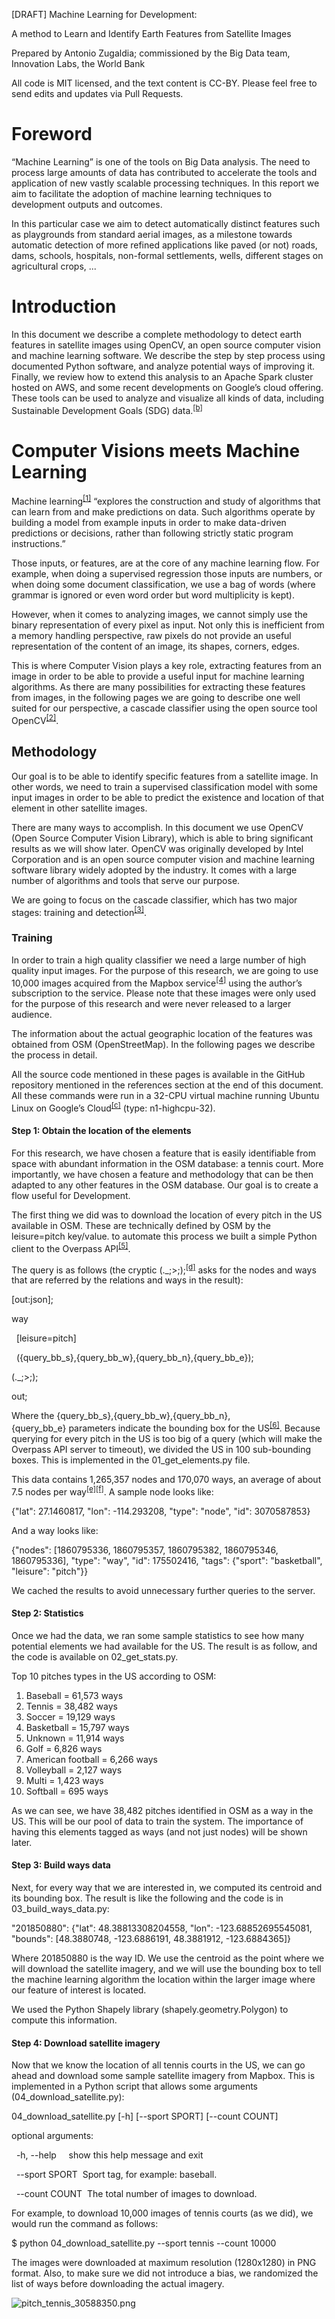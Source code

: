 <span>[DRAFT] Machine Learning for Development: </span>

<span>A method to Learn and Identify Earth Features from Satellite Images</span>

<span>Prepared by Antonio Zugaldia; commissioned by the Big Data team, Innovation Labs, the World Bank</span>

<span>All code is MIT licensed, and the text content is CC-BY. Please feel free to send edits and updates via Pull Requests.</span>

<span>Foreword</span>
=====================

“Machine Learning” is one of the tools on Big Data analysis. The need to process large amounts of data has contributed to accelerate the tools and application of new vastly scalable processing techniques. In this report we aim to facilitate the adoption of machine learning techniques to development outputs and outcomes. </span>

<span>In this particular case we aim to detect automatically distinct features such as playgrounds from standard aerial images, </span><span>as a milestone towards automatic detection of more refined applications like paved (or not) roads, dams, schools, hospitals, non-formal settlements, wells, different stages on agricultural crops, ...</span>

<span></span>

<span>Introduction</span>
=========================

<span>In this document we describe a complete methodology to detect earth features in satellite images using OpenCV, an open source computer vision and machine learning software. We describe the step by step process using documented Python software, and analyze potential ways of improving it. Finally, we review how to extend this analysis to an Apache Spark cluster hosted on AWS, and some recent developments on Google’s cloud offering. </span><span>These tools can be used to analyze and visualize all kinds of data, including Sustainable Development Goals (SDG) data.</span><sup>[\[b\]](#cmnt2)</sup>

<span></span>

<span>Computer Visions meets Machine Learning</span>
====================================================

<span></span>

<span>Machine learning</span><sup>[\[1\]](#ftnt1)</sup><span> “</span><span class="c25">explores the construction and study of algorithms that can learn from and make predictions on data. Such algorithms operate by building a model from example inputs in order to make data-driven predictions or decisions, rather than following strictly static program instructions.</span><span>”</span>

<span></span>

<span>Those inputs, or features, are at the core of any machine learning flow. For example, when doing a supervised regression those inputs are numbers, or when doing some document classification, we use a bag of words (</span><span class="c11">where grammar is ignored or even word order but word multiplicity is kept).</span>

<span class="c11"></span>

<span class="c11">However, when it comes to analyzing images, we cannot simply use the binary representation of every pixel as input. Not only this is inefficient from a memory handling perspective, raw pixels do not provide an useful representation of the content of an image, its shapes, corners, edges.</span>

<span class="c11"></span>

<span class="c11">This is where Computer Vision plays a key role, extracting features from an image in order to be able to provide a useful input for machine learning algorithms. As there are many possibilities for extracting these features from images, in the following pages we are going to describe one well suited for our perspective, a cascade classifier using the open source tool OpenCV</span><sup>[\[2\]](#ftnt2)</sup><span class="c11">.</span>

<span class="c11"></span>

<span>Methodology</span>
------------------------

<span class="c11"></span>

<span class="c11">Our goal is to be able to identify specific features from a satellite image. In other words, we need to train a supervised classification model with some input images in order to be able to predict the existence and location of that element in other satellite images.</span>

<span class="c11"></span>

<span class="c11">There are many ways to accomplish. In this document we use OpenCV (Open Source Computer Vision Library), which is able to bring significant results as we will show later. OpenCV was originally developed by Intel Corporation and is an open source computer vision and machine learning software library widely adopted by the industry. It comes with a large number of algorithms and tools that serve our purpose.</span>

<span class="c11"></span>

<span class="c11">We are going to focus on the cascade classifier, which has two major stages: training and detection</span><sup>[\[3\]](#ftnt3)</sup><span class="c11">.</span>

<span class="c11"></span>

### <span>Training</span>

<span class="c11"></span>

<span class="c11">In order to train a high quality classifier we need a large number of high quality input images. For the purpose of this research, we are going to use 10,000 images acquired from the Mapbox service</span><sup>[\[4\]](#ftnt4)</sup><span class="c11"> using the author’s subscription to the service. Please note that these images were only used for the purpose of this research and were never released to a larger audience.</span>

<span class="c11"></span>

<span class="c11">The information about the actual geographic location of the features was obtained from OSM (</span><span class="c11">OpenStreetMap</span><span class="c11">). In the following pages we describe the process in detail.</span>

<span class="c11"></span>

<span class="c11">All the source code mentioned in these pages is available in the GitHub repository mentioned in the references section at the end of this document. All these commands were run in a 32-CPU virtual machine running Ubuntu Linux </span><span class="c11">on Google’s Cloud</span><sup>[\[c\]](#cmnt3)</sup><span class="c11"> (type: </span><span class="c5">n1-highcpu-32</span><span class="c11">).</span>

<span class="c11"></span>

#### <span>Step 1: Obtain the location of the elements</span>

<span class="c11"></span>

<span class="c11">For this research, we have chosen a feature that is easily identifiable from space with abundant information in the OSM database: a tennis court. More importantly, we have chosen a feature and methodology that can be then adapted to any other features in the OSM database. Our goal is to create a flow useful for Development.</span>

<span class="c11"></span>

<span class="c11">The first thing we did was to download the location of every pitch in the US available in OSM. These are technically defined by OSM by the </span><span class="c5">leisure=pitch</span><span class="c11"> key/value. to automate this process we built a simple Python client to the Overpass API</span><sup>[\[5\]](#ftnt5)</sup><span class="c11">.</span>

<span class="c11"></span>

<span class="c11">The query is as follows (the cryptic </span><span class="c5">(.\_;&gt;;);</span><sup>[\[d\]](#cmnt4)</sup><span class="c5"> </span><span class="c11">asks for the nodes and ways that are referred by the relations and ways in the result):</span>

<span class="c11"></span>

<span class="c5">\[out:json\];</span>

<span class="c5">way</span>

<span class="c5">  \[leisure=pitch\]</span>

<span class="c5">  ({query\_bb\_s},{query\_bb\_w},{query\_bb\_n},{query\_bb\_e});</span>

<span class="c5">(.\_;&gt;;);</span>

<span class="c5">out;</span>

<span class="c11"></span>

<span class="c11">Where the </span><span class="c5">{query\_bb\_s},{query\_bb\_w},{query\_bb\_n},{query\_bb\_e}</span><span class="c11"> parameters indicate the bounding box for the US</span><sup>[\[6\]](#ftnt6)</sup><span class="c11">. Because querying for every pitch in the US is too big of a query (which will make the Overpass API server to timeout), we divided the US in 100 sub-bounding boxes. This is implemented in the </span><span class="c5">01\_get\_elements.py</span><span class="c11"> file.</span>

<span class="c11"></span>

<span class="c11">This data contains </span><span class="c11">1,265,357 nodes and 170,070 ways, an average of about 7.5 nodes per way</span><sup>[\[e\]](#cmnt5)[\[f\]](#cmnt6)</sup><span class="c11">. A sample node looks like:</span>

<span class="c11"></span>

<span class="c5">{"lat": 27.1460817, "lon": -114.293208, "type": "node", "id": 3070587853}</span>

<span class="c11"></span>

<span class="c11">And a way looks like:</span>

<span class="c11"></span>

<span class="c5">{"nodes": \[1860795336, 1860795357, 1860795382, 1860795346, 1860795336\], "type": "way", "id": 175502416, "tags": {"sport": "basketball", "leisure": "pitch"}}</span>

<span class="c11"></span>

<span class="c11">We cached the results to avoid unnecessary further queries to the server. </span>

<span class="c11"></span>

#### <span>Step 2: Statistics</span>

<span class="c11"></span>

<span class="c11">Once we had the data, we ran some sample statistics to see how many potential elements we had available for the US. The result is as follow, and the code is available on </span><span class="c5">02\_get\_stats.py</span><span class="c11">.</span>

<span class="c11"></span>

<span class="c11">Top 10 pitches types in the US according to OSM:</span>

1.  <span class="c11">Baseball = 61,573 ways</span>
2.  <span class="c11">Tennis = 38,482 ways</span>
3.  <span class="c11">Soccer = 19,129 ways</span>
4.  <span class="c11">Basketball = 15,797 ways</span>
5.  <span class="c11">Unknown = 11,914 ways</span>
6.  <span class="c11">Golf = 6,826 ways</span>
7.  <span class="c11">American football = 6,266 ways</span>
8.  <span class="c11">Volleyball = 2,127 ways</span>
9.  <span class="c11">Multi = 1,423 ways</span>
10. <span class="c11">Softball = 695 ways</span>

<span class="c11"></span>

<span class="c11">As we can see, we have 38,482 pitches identified in OSM as a way in the US. This will be our pool of data to train the system. The importance of having this elements tagged as ways (and not just nodes) will be shown later.</span>

<span class="c11"></span>

#### <span>Step 3: Build ways data</span>

<span class="c11"></span>

<span class="c11">Next, for every way that we are interested in, we computed its centroid and its bounding box. The result is like the following and the code is in </span><span class="c5">03\_build\_ways\_data.py</span><span class="c11">:</span>

<span class="c11"></span>

<span class="c5">"201850880": {"lat": 48.38813308204558, "lon": -123.68852695545081, "bounds": \[48.3880748, -123.6886191, 48.3881912, -123.6884365\]}</span>

<span class="c11"></span>

<span class="c11">Where </span><span class="c5">201850880</span><span class="c11"> is the way ID. We use the centroid as the point where we will download the satellite imagery, and we will use the bounding box to tell the machine learning algorithm the location within the larger image where our feature of interest is located.</span>

<span class="c11"></span>

<span class="c11">We used the Python Shapely library (</span><span class="c5">shapely.geometry.Polygon</span><span class="c11">) to compute this information.</span>

<span class="c11"></span>

#### <span>Step 4: Download satellite imagery</span>

<span class="c11"></span>

<span class="c11">Now that we know the location of all tennis courts in the US, we can go ahead and download some sample satellite imagery from Mapbox. This is implemented in a Python script that allows some arguments (</span><span class="c5">04\_download\_satellite.py</span><span class="c11">):</span>

<span class="c11"></span>

<span class="c5">04\_download\_satellite.py \[-h\] \[--sport SPORT\] \[--count COUNT\]</span>

<span class="c5"></span>

<span class="c5">optional arguments:</span>

<span class="c5">  -h, --help     show this help message and exit</span>

<span class="c5">  --sport SPORT  Sport tag, for example: baseball.</span>

<span class="c5">  --count COUNT  The total number of images to download.</span>

<span class="c5"></span>

<span class="c11">For example, to download 10,000 images of tennis courts (as we did), we would run the command as follows:</span>

<span class="c11"></span>

<span class="c5">$ python 04\_download\_satellite.py --sport tennis --count 10000</span>

<span class="c11"></span>

<span class="c11">The images were downloaded at maximum resolution (1280x1280) in PNG format. Also, to make sure we did not introduce a bias, we randomized the list of ways before downloading the actual imagery.</span>

<span class="c11"></span>

<span style="overflow: hidden; display: inline-block; margin: 0.00px 0.00px; border: 0.00px solid #000000; transform: rotate(0.00rad) translateZ(0px); -webkit-transform: rotate(0.00rad) translateZ(0px); width: 624.00px; height: 624.00px;">![pitch\_tennis\_30588350.png](readme_images/image05.jpg)</span>

<span class="c11"></span>

<span class="c11">Please note that in </span><span class="c11">some cases</span><sup>[\[g\]](#cmnt7)</sup><span class="c11"> imagery is not available in that location at that zoom level (19). Those images were identified by our script and deleted from our pool.</span>

<span class="c11"></span>

<span style="overflow: hidden; display: inline-block; margin: 0.00px 0.00px; border: 0.00px solid #000000; transform: rotate(0.00rad) translateZ(0px); -webkit-transform: rotate(0.00rad) translateZ(0px); width: 624.00px; height: 624.00px;">![empty\_satellite.png](readme_images/image00.jpg)</span>

<span class="c11"></span>

#### <span>Step 5: Build samples files</span>

<span class="c11"></span>

<span class="c11">Now, for every image in our set (10,000) we need to find the actual location of the tennis court in the image. From step 3 we have the bounding box coordinates, we need to transform this into an image pixel location, and output the result in a specific format required by OpenCV.</span>

<span class="c11"></span>

<span class="c11">The format looks like this:</span>

<span class="c11"></span>

<span class="c5">satellite/gray/pitch\_tennis\_100027097.png        1        569        457        140        365</span>

<span class="c5">satellite/gray/pitch\_tennis\_100040542.png        1        559        549        161        180</span>

<span class="c5">satellite/gray/pitch\_tennis\_100042337.png        1        464        515        350        248</span>

<span class="c5">satellite/gray/pitch\_tennis\_100075597.png        1        471        366        337        546</span>

<span class="c5">satellite/gray/pitch\_tennis\_100077768.png        1        552        551        175        176</span>

<span class="c5">satellite/gray/pitch\_tennis\_100089034.png        1        521        548        237        183</span>

<span class="c5">...</span>

<span class="c11"></span>

<span class="c11">It indicates, for example, that the image </span><span class="c5">satellite/gray/pitch\_tennis\_100027097.png</span><span class="c11"> has 1 tennis court in the box defined by the bounding rectangle (569, 457, 140, 365). In all cases, we checked that the bounding rectangle was not larger than the image dimensions (1280x1280 pixels), or too small (less than 25x25 pixels), something entirely possible if they were incorrectly labeled by the OSM editor.</span>

<span class="c11"></span>

<sup>[\[h\]](#cmnt8)</sup>

<span class="c11">Also, note that this point we converted all images to grayscale (grayscale images are assumed by OpenCV’s scripts).</span>

<span class="c11"></span>

<span class="c11">In order to convert from earth coordinates to image coordinates we used the following Python method:</span>

<span class="c11"></span>

<span class="c5">def get\_rectangle(bounds):</span>

<span class="c5">    \# This converts a latitude delta into an image delta.</span>

<span class="c5">    \# For USA, at zoom level 19, we know that we have 0.21</span>

<span class="c5">    \# meters/pixel. So, an image is showing</span>

<span class="c5">    \# about 1280 pixels \* 0.21 meters/pixel = 268.8 meters.</span>

<span class="c5">    \# On the other hand we know that at the same angle,</span>

<span class="c5">    \# a degrees in latlon is</span>

<span class="c5">    \# (https://en.wikipedia.org/wiki/Latitude):</span>

<span class="c5">    \# latitude = 111,132 m</span>

<span class="c5">    \# longitude = 78,847 m</span>

<span class="c5">    latitude\_factor  = 111132.0 / 0.21</span>

<span class="c5">    longitude\_factor = 78847.0 / 0.21</span>

<span class="c5"></span>

<span class="c5">    \# Feature size</span>

<span class="c5">    feature\_width = longitude\_factor \*</span>

<span class="c5">       math.fabs(bounds\[1\] - bounds\[3\])</span>

<span class="c5">    feature\_height = latitude\_factor \*</span>

<span class="c5">       math.fabs(bounds\[0\] - bounds\[2\])</span>

<span class="c5"></span>

<span class="c5">    \# CV params (int required)</span>

<span class="c5">    x = int((image\_width / 2) - (feature\_width / 2))</span>

<span class="c5">    y = int((image\_height / 2) - (feature\_height / 2))</span>

<span class="c5">    w = int(feature\_width)</span>

<span class="c5">    h = int(feature\_height)</span>

<span class="c5">    return x, y, w, h</span>

<span class="c11"></span>

<span class="c11">The correspondence between meters and pixel is shown in the following table (courtesy of Bruno Sánchez-Andrade Nuño):</span>

<span></span>

[](#)[](#)

<table style="width:100%;">
<colgroup>
<col width="14%" />
<col width="14%" />
<col width="14%" />
<col width="14%" />
<col width="14%" />
<col width="14%" />
<col width="14%" />
</colgroup>
<tbody>
<tr class="odd">
<td align="left"><p><span class="c0"></span></p></td>
<td align="left"><p><span class="c0">Latitude</span></p></td>
<td align="left"><p><span class="c0"></span></p></td>
<td align="left"><p><span class="c0"></span></p></td>
<td align="left"><p><span class="c0"></span></p></td>
<td align="left"><p><span class="c0"></span></p></td>
<td align="left"><p><span class="c0"></span></p></td>
</tr>
<tr class="even">
<td align="left"><p><span class="c0">Zoom level</span></p></td>
<td align="left"><p><span class="c0">0</span></p></td>
<td align="left"><p><span class="c0">15</span></p></td>
<td align="left"><p><span class="c0">30</span></p></td>
<td align="left"><p><span class="c0">45</span></p></td>
<td align="left"><p><span class="c0">60</span></p></td>
<td align="left"><p><span class="c0">75</span></p></td>
</tr>
<tr class="odd">
<td align="left"><p><span class="c0">15</span></p></td>
<td align="left"><p><span class="c13 c19">4.78</span></p></td>
<td align="left"><p><span class="c13 c19">4.61</span></p></td>
<td align="left"><p><span class="c13 c19">4.14</span></p></td>
<td align="left"><p><span class="c13 c19">3.38</span></p></td>
<td align="left"><p><span class="c13 c19">2.39</span></p></td>
<td align="left"><p><span class="c13 c19">1.24</span></p></td>
</tr>
<tr class="even">
<td align="left"><p><span class="c0">16</span></p></td>
<td align="left"><p><span class="c13 c19">2.39</span></p></td>
<td align="left"><p><span class="c13 c19">2.31</span></p></td>
<td align="left"><p><span class="c13 c19">2.07</span></p></td>
<td align="left"><p><span class="c13 c19">1.69</span></p></td>
<td align="left"><p><span class="c13 c19">1.19</span></p></td>
<td align="left"><p><span class="c13 c19">0.62</span></p></td>
</tr>
<tr class="odd">
<td align="left"><p><span class="c0">17</span></p></td>
<td align="left"><p><span class="c13 c19">1.19</span></p></td>
<td align="left"><p><span class="c13 c19">1.15</span></p></td>
<td align="left"><p><span class="c13 c19">1.03</span></p></td>
<td align="left"><p><span class="c13 c19">0.84</span></p></td>
<td align="left"><p><span class="c13 c19">0.60</span></p></td>
<td align="left"><p><span class="c13 c27">0.31</span></p></td>
</tr>
<tr class="even">
<td align="left"><p><span class="c0">18</span></p></td>
<td align="left"><p><span class="c13 c19">0.60</span></p></td>
<td align="left"><p><span class="c13 c19">0.58</span></p></td>
<td align="left"><p><span class="c13 c19">0.52</span></p></td>
<td align="left"><p><span class="c13 c27">0.42</span></p></td>
<td align="left"><p><span class="c0">0.30</span></p></td>
<td align="left"><p><span class="c0">0.15</span></p></td>
</tr>
<tr class="odd">
<td align="left"><p><span class="c0">19</span></p></td>
<td align="left"><p><span class="c0">0.30</span></p></td>
<td align="left"><p><span class="c0">0.29</span></p></td>
<td align="left"><p><span class="c0">0.26</span></p></td>
<td align="left"><p><span class="c0">0.21</span></p></td>
<td align="left"><p><span class="c0">0.15</span></p></td>
<td align="left"><p><span class="c0">0.08</span></p></td>
</tr>
<tr class="even">
<td align="left"><p><span class="c0">20</span></p></td>
<td align="left"><p><span class="c0">0.15</span></p></td>
<td align="left"><p><span class="c0">0.14</span></p></td>
<td align="left"><p><span class="c0">0.13</span></p></td>
<td align="left"><p><span class="c0">0.11</span></p></td>
<td align="left"><p><span class="c0">0.07</span></p></td>
<td align="left"><p><span class="c0">0.04</span></p></td>
</tr>
<tr class="odd">
<td align="left"><p><span class="c0"></span></p></td>
<td align="left"><p><span class="c0"></span></p></td>
<td align="left"><p><span class="c0"></span></p></td>
<td align="left"><p><span class="c0"></span></p></td>
<td align="left"><p><span class="c0"></span></p></td>
<td align="left"><p><span class="c0"></span></p></td>
<td align="left"><p><span class="c0"></span></p></td>
</tr>
<tr class="even">
<td align="left"><p><span class="c0"></span></p></td>
<td align="left"><p><span class="c0">Ecuator</span></p></td>
<td align="left"><p><span class="c0">Central America, India, North Australia, South Brazil</span></p></td>
<td align="left"><p><span class="c0">Mexico, South US, South Australia, South Africa</span></p></td>
<td align="left"><p><span class="c0">New Zealand, North US, most Europe, Tip of Argentina/Chile</span></p></td>
<td align="left"><p><span class="c0">Russia, North Europe, Canada</span></p></td>
<td align="left"><p><span class="c0">Polar bears</span></p></td>
</tr>
</tbody>
</table>

<span></span>

#### <span>Step 6: Get negatives</span>

<span class="c11"></span>

<span class="c11">A training process is incomplete if we don’t have “negatives”, that is, images used as a bad example were no features are present. To solve this we built the following script:</span>

<span class="c11"></span>

<span class="c5">python 06\_get\_negatives.py \[-h\] \[--count COUNT\]</span>

<span class="c5"></span>

<span class="c5">optional arguments:</span>

<span class="c5">  -h, --help     show this help message and exit</span>

<span class="c5">  --count COUNT  The total number of negative images to download.</span>

<span class="c11"></span>

<span class="c11">We can use it like:</span>

<span class="c11"></span>

<span class="c5">$ python 06\_get\_negatives.py --count 1000</span>

<span class="c11"></span>

<span class="c11">It basically loads some random locations with actual pitches, but moves the location by a random amount to get the features out of the image:</span>

<span class="c11"></span>

<span class="c5">target\_lat = element.get('lat') + (random.random() - 0.5)</span>

<span class="c5">target\_lon = element.get('lon') + (random.random() - 0.5)</span>

<span class="c11"></span>

<span style="overflow: hidden; display: inline-block; margin: 0.00px 0.00px; border: 0.00px solid #000000; transform: rotate(0.00rad) translateZ(0px); -webkit-transform: rotate(0.00rad) translateZ(0px); width: 624.00px; height: 624.00px;">![negative\_637533520.png](readme_images/image02.png)</span>

<span class="c11"></span>

<span class="c11">Finally, we just need to put them all in one file with the following format:</span>

<span class="c11"></span>

<span class="c5">satellite/negative/negative\_1000200409.png</span>

<span class="c5">satellite/negative/negative\_1001251446.png</span>

<span class="c5">satellite/negative/negative\_1001532469.png</span>

<span class="c5">satellite/negative/negative\_1001687068.png</span>

<span class="c5">satellite/negative/negative\_1004891593.png</span>

<span class="c5">satellite/negative/negative\_1006295843.png</span>

<span class="c5">satellite/negative/negative\_1009904689.png</span>

<span class="c5">satellite/negative/negative\_1011863337.png</span>

<span class="c5">...</span>

<span class="c11"></span>

<span class="c11">In this case we don’t need to specify a bounding rectangle as these are images with no features in it.</span>

<span class="c11"></span>

#### <span>Step 7: Actual training phase</span>

<span class="c11"></span>

<span class="c11">We are finally equipped to use OpenCV’s tools to train the cascade classifier. First we need to create a </span><span class="c5">.vec</span><span class="c11"> file using </span><span class="c5">opencv\_createsamples</span><span class="c11">:</span>

<span class="c11"></span>

<span class="c5">$ opencv\_createsamples -info info\_tennis.dat -num 10000 -vec info\_tennis.vec</span>

<span class="c11"></span>

<span class="c11">This would create the .vec file using 10,000 samples. And then, we can do the actual training with </span><span class="c5">opencv\_traincascade</span><span class="c11">:</span>

<span class="c11"></span>

<span class="c5">$ opencv\_traincascade -data output -vec info\_tennis.vec -bg negative.txt -numPos 2000 -numNeg 1000</span>

<span class="c11"></span>

<span class="c11">This instructs to use 2,000 positive images, and 1,000 negative images (the default) and write the result in the </span><span class="c5">output </span><span class="c11">folder.</span>

<span class="c11"></span>

<span class="c11">This is by far the most computing intensive step of the process. We ran it for different positive/negative values and the total time for the virtual machine ranged from a few hours (for about 2,000 positive images, default) to 5 days (for 8,000 positive images). </span>

<span class="c11"></span>

### <span>Detection</span>

<span class="c11"></span>

<span class="c11">We now have a trained classifier in the form of a XML file that OpenCV can use to detect features in our images (we provide the resulting XML in the repository). Its usage can be as simple as:</span>

<span class="c11"></span>

<span class="c5">tennis\_cascade\_file = 'output/cascade-8000-4000.xml'</span>

<span class="c5">tennis\_cascade = cv2.CascadeClassifier(tennis\_cascade\_file)</span>

<span class="c5">img = cv2.imread(filename, 0)</span>

<span class="c5">pitches = tennis\_cascade.detectMultiScale(</span>

<span class="c5">  img, minNeighbors=min\_neighbors)</span>

<span class="c11"></span>

<span class="c11">Where </span><span class="c5">filename</span><span class="c11"> represents the satellite image we want to analyze and </span><span class="c5">pitches</span><span class="c11"> contain the location (if detected) of the feature in the image.</span>

<span class="c11"></span>

#### <span>Step 8: Optimizing parameters</span>

<span class="c11"></span>

<span class="c11">However, the cascade classifier has different parameters that will affect the result of the classification. A key parameter is </span><span class="c5">minNeighbors</span><span class="c11">, a parameter specifying how many neighbors each candidate rectangle should have to retain it.</span>

<span class="c11"></span>

<span class="c11">For example</span><sup>[\[7\]](#ftnt7)</sup><span class="c11">, if we were using this methodology to identify faces in a picture, and we set the </span><span class="c5">minNeighbors</span><span class="c11"> value as zero, we would get too many false positives:</span>

<span class="c11"></span>

<span style="overflow: hidden; display: inline-block; margin: 0.00px 0.00px; border: 0.00px solid #000000; transform: rotate(0.00rad) translateZ(0px); -webkit-transform: rotate(0.00rad) translateZ(0px); width: 624.00px; height: 468.00px;">![](readme_images/image11.png)</span>

<span class="c11"></span>

<span class="c11">A larger value of </span><span class="c5">minNeighbors</span><span class="c11">, will bring a better result:</span>

<span class="c11"></span>

<span style="overflow: hidden; display: inline-block; margin: 0.00px 0.00px; border: 0.00px solid #000000; transform: rotate(0.00rad) translateZ(0px); -webkit-transform: rotate(0.00rad) translateZ(0px); width: 624.00px; height: 468.00px;">![](readme_images/image10.png)</span>

<span class="c11"></span>

<span class="c11">This is way, at this point we spent some time finding the value that brings the best results for us. A common way of approaching this situation is by defining:</span>

-   <span class="c11">True positive: “There is a tennis court, and we found one.”</span>
-   <span class="c11">False positive: “There is no tennis court, and we found one.”</span>
-   <span class="c11">True negative: “There is no tennis court, and we found none.”</span>
-   <span class="c11">False negative: “There is a tennis court, and we found none.”</span>

<span class="c11"></span>

<span class="c11">In general, we are interested in maximizing true positives and true negatives, and minimizing false positives and false negatives. It is up to us to decide to what extent we want to do this. For example, in an algorithm to detect brain tumors we might want to focus on minimizing false negatives (missing an existing tumor), while in a crowdsourced system (like it could be this one), is better to target false positives because they are easy to dismiss by a human.</span>

<span class="c11"></span>

<span class="c11">Knowing this, we obtained 100 random images with tennis courts in them, and 100 random images with no tennis courts, and we used our model to check for the existence or inexistence of a tennis court on them, calculating in every case the total number of courts identified. This is done by </span><span class="c5">07\_fit\_min\_neighbors.py</span><span class="c11"> and </span><span class="c5">08\_plot\_fit.py</span><span class="c11"> and one of the results is the following:</span>

<span class="c11"></span>

<span style="overflow: hidden; display: inline-block; margin: 0.00px 0.00px; border: 0.00px solid #000000; transform: rotate(0.00rad) translateZ(0px); -webkit-transform: rotate(0.00rad) translateZ(0px); width: 624.00px; height: 468.00px;">![cascade-4000.png](readme_images/image06.png)</span>

<span class="c11"></span>

<span class="c11">This image was computed with the 4,000 positive images and 2,000 negative images. The red lines indicates the number of pitches detected in negative images as we increase </span><span class="c5">minNeighbors</span><span class="c11">, and the blue line does the same for positive images. The goal, is to make sure that the red line falls under the value of one (green dashed line = no pitches identified) while the blue one remains above one. This seems to happen when the value </span><span class="c5">minNeighbors </span><span class="c11">of goes over 300.</span>

<span class="c11"></span>

<span class="c11">In fact, for a </span><span class="c5">minNeighbors</span><span class="c11"> value of 500, we obtain:</span>

-   <span class="c11">Percentage of true positives = </span><span class="c8">73.0%</span>
-   <span class="c11">Percentage of true negatives = </span><span class="c8">82.0%</span>

<span class="c11"></span>

<span class="c11">Which seems to indicate we are going on the right direction. Further analysis will require to compute precision (how accurate our positive predictions are) and recall (what fractions of the positives our model identified) values.</span>

<span class="c11"></span>

#### <span>Step 9: Visualizing results</span><sup>[\[i\]](#cmnt9)</sup>

<span class="c11"></span>

<span class="c11">Finally, we have built </span><span class="c5">09\_draw\_results.py</span><span class="c11"> to visualize the predictions of our model. These are some actual results on images not included in the original training set:</span>

<span class="c11"></span>

<span class="c11">True positive:</span>

<span style="overflow: hidden; display: inline-block; margin: 0.00px 0.00px; border: 0.00px solid #000000; transform: rotate(0.00rad) translateZ(0px); -webkit-transform: rotate(0.00rad) translateZ(0px); width: 624.00px; height: 624.00px;">![](readme_images/image01.png)</span>

<span class="c11"></span>

<span class="c11">False positive:</span>

<span style="overflow: hidden; display: inline-block; margin: 0.00px 0.00px; border: 0.00px solid #000000; transform: rotate(0.00rad) translateZ(0px); -webkit-transform: rotate(0.00rad) translateZ(0px); width: 624.00px; height: 624.00px;">![](readme_images/image07.png)</span>

<span class="c11"></span>

<span class="c11">True negative:</span>

<span style="overflow: hidden; display: inline-block; margin: 0.00px 0.00px; border: 0.00px solid #000000; transform: rotate(0.00rad) translateZ(0px); -webkit-transform: rotate(0.00rad) translateZ(0px); width: 624.00px; height: 624.00px;">![](readme_images/image03.png)</span>

<span class="c11"></span>

<span class="c11">False negative:</span>

<span style="overflow: hidden; display: inline-block; margin: 0.00px 0.00px; border: 0.00px solid #000000; transform: rotate(0.00rad) translateZ(0px); -webkit-transform: rotate(0.00rad) translateZ(0px); width: 624.00px; height: 624.00px;">![](readme_images/image12.png)</span>

<span class="c11"></span>

#### <span>Next steps</span>

<span class="c11"></span>

<span class="c11">As we have shown until now, the cascade classifier is producing solid results over our training dataset, however, not all features in the world are as identifiable as a tennis court (a specific type of building, for example), or as available in the OSM database (low interest objects, or very recent ones after a natural disaster, for example).</span>

<span class="c11"></span>

<span class="c11">Because of these challenges, there are a number of improvements that still could be explored. Namely:</span>

-   <span class="c11 c25">Train the model with a larger dataset</span><span class="c11">: We have used thousands of images to train the system. While this is not a small number, this is far from being “big data.” In the next section we describe how to scale this process to cluster size processing, making this virtually limitless for the number of images we would be capable of analyzing.</span>
-   <span class="c11 c25">Test the model with a different OSM feature</span><span class="c11">: We have tried one particular feature but, as usual, we only learn how to generalize a method when we have tried a set of them. Applying this methodology to other OSM features would likely improve the overall fitting.</span>
-   <span class="c11 c25">Correcting the bounding box orientation</span><span class="c11">: In the images, it’s rare that all the tennis courts are aligned in the same way, using the bounding box to rotate all features to have the same alignment would help algorithms where this is important (unlike </span><span>local feature detector described below).</span>
-   <span class="c25">Better features</span><span>: We are using the bounding box to define the object we want to identify. However, but for more complex elements we might want to be more precise than that. This might require manual editing of every training image, but the better the training set, the better the results.</span>

<!-- -->

-   <span class="c25">Other algorithms</span><span>: We have used </span><span class="c20">opencv\_traincascade</span><span>, that supports both Haar and LBP (Local Binary Patterns) features but these are not the only ones. Two specific detectors that could be of use in this case are SIFT</span><sup>[\[8\]](#ftnt8)</sup><span>, and SURF</span><sup>[\[9\]](#ftnt9)</sup><span>, a local feature detector. These detectors improve extraction from the training image even under changes in image scale, noise and illumination, which is likely to happen in satellite imagery.</span>

<span></span>

<span>Setting up a cluster computing system with Apache Spark</span>
====================================================================

<span></span>

<span>In the previous section, we mentioned that one obvious improvement to our machine learning flow is to substantially increase the number of images we have used for training purposes, or as Herman Narula</span><sup>[\[10\]](#ftnt10)</sup><span> says: “</span><span class="c25">the cool stuff only happens at scale</span><span>”. In order to do this, we need a tool like Apache Spark to handle the extra load. Just relying on a more powerful machine VM won’t be enough for practical reasons.</span>

<span></span>

<span>In the following pages we show how to deploy a Spark Cluster in Amazon’s cloud, and how to run a simple mapreduce job. This is a cost efficient way of running Spark and a popular solution among startups. Other possibilities include platforms as service (PaaS) like Databricks</span><sup>[\[11\]](#ftnt11)</sup><span> (founded by the creators of Spark), or IBM Bluemix</span><sup>[\[12\]](#ftnt12)</sup><span>. This last approach is not covered in this document.</span>

<span></span>

<span>Apache Spark is a fast and general cluster computing system for big data that brings considerable performance improvements over existing tools. It was developed by the AMPLab</span><sup>[\[13\]](#ftnt13)</sup><span> at UC Berkeley and, unlike Hadoop</span><sup>[\[14\]](#ftnt14)</sup><span>, “</span><span class="c25">Spark's in-memory primitives provide performance up to 100 times faster for certain applications. By allowing user programs to load data into a cluster's memory and query it repeatedly, Spark is well suited to machine learning algorithms.</span><span>”</span>

<span></span>

<span>Technically, from the official documentation:</span>

<span></span>

<span>“Spark is </span><span class="c25">a fast and general-purpose cluster computing system. It provides high-level APIs in Java, Scala and Python, and an optimized engine that supports general execution graphs. It also supports a rich set of higher-level tools including Spark SQL for SQL and structured data processing, MLlib for machine learning, GraphX for graph processing, and Spark Streaming.</span><span>”</span>

<span></span>

<span>According to Spark inventor and MIT professor, Matei Zaharia, Spark is one of the most active and fastest growing open source big data cluster computing projects</span><sup>[\[15\]](#ftnt15)</sup><span>. Spark is supported by both Amazon’s and Google’s cloud, and it starting to have strong industry support</span><sup>[\[16\]](#ftnt16)</sup><span>.</span>

<span></span>

<span>Setting up Apache Spark</span>
------------------------------------

<span></span>

<span>We can install Spark on our laptop (or desktop computer) downloading one of the binaries available on the download page</span><sup>[\[17\]](#ftnt17)</sup><span>, Spark runs on both Windows and UNIX-like systems (e.g. Linux, Mac OS). The only requirement is to have an installation of Java</span><sup>[\[18\]](#ftnt18)</sup><span> 6+ on your computer (Spark is written in Scala and runs on the Java Virtual Machine). Also, we need a Python</span><sup>[\[19\]](#ftnt19)</sup><span> 2.7+ interpreter in order to run the scripts we will show in the following sections.</span>

<span></span>

<span>Follow these steps:</span>

1.  <span>Head to the downloads page.</span>
2.  <span>In “Choose a Spark release” choose the latest version available.</span>
3.  <span>In “Choose a package type” choose a “pre-built for Hadoop” version.</span>
4.  <span>Leave “Choose a download type” on its default value.</span>
5.  <span>Click on the “Download Spark” link and download the actual file.</span>

<span></span>

<span>Once you’ve downloaded the package, simply unpack it:</span>

<span></span>

<span class="c20">$ cd /your/target/folder</span>

<span class="c20">$ tar zxf spark-1.3.1-bin-hadoop2.4.tgz</span>

<span class="c20">$ cd spark-1.3.1-bin-hadoop2.4</span>

<span></span>

<span>You can verify that Spark is installed correctly running a sample application</span><sup>[\[20\]](#ftnt20)</sup><span>:</span>

<span></span>

<span class="c20">$ ./bin/spark-submit examples/src/main/python/pi.py 10</span>

<span></span>

<span>You will see a long list of logging statements, and an output like the following:</span>

<span></span>

<span class="c20">Pi is roughly 3.142360</span>

<span></span>

<span>Although, as we can see, Spark can be run on someone’s laptop (or desktop computer, which is useful to prototype or quickly explore a dataset), its full potential comes when it’s run as part of a distributed cluster. Let’s see now a couple of ways we can use to run Spark on Amazon AWS (for real-world data analysis).</span>

<span></span>

<span>Running Spark on AWS Elastic Compute Cloud (EC2)</span>
-------------------------------------------------------------

<span></span>

<span>The official Spark distribution includes a script</span><sup>[\[21\]](#ftnt21)</sup><span> that simplifies the setup of Spark Clusters on EC2. This script uses Boto</span><sup>[\[22\]](#ftnt22)</sup><span> behind the scenes so you might want to set up your </span><span class="c20">boto.cfg</span><span> file so that you don’t have to type your </span><span class="c20">aws\_access\_key\_id</span><span> and </span><span class="c20">aws\_secret\_access\_key</span><span> every time.</span>

<span></span>

<span>Let’s assume that we have created a new keypair (</span><span class="c20">ec2-keypair</span><span>) with the AWS Console, and that we have saved it in a file (</span><span class="c20">ec2-keypair.pem</span><span>) with the right permissions (</span><span class="c20">chmod 600</span><span>). We are now going to create a 10 machines cluster called </span><span class="c20">worldbank-cluster</span><span> (</span><span class="c25">please note that this will incur in some costs</span><span>):</span>

<span></span>

<span class="c20">$ ./ec2/spark-ec2 \\</span>

<span class="c20">    --key-pair=ec2-keypair \\</span>

<span class="c20">    --identity-file=ec2-keypair.pem \\</span>

<span class="c20">    --slaves=10 \\</span>

<span class="c20">    launch worldbank-cluster</span>

<span></span>

<span>Once the cluster is created (it will take a few minutes), we can login (via SSH) to our brand new cluster with the following command:</span>

<span></span>

<span class="c20">$ ./ec2/spark-ec2 \\</span>

<span class="c20">    --key-pair=ec2-keypair \\</span>

<span class="c20">    --identity-file=ec2-keypair.pem \\</span>

<span class="c20">    login worldbank-cluster</span>

<span></span>

<span>And we can run the same example code (or any other Spark application) with:</span>

<span></span>

<span class="c20">$ cd spark</span>

<span class="c20">$ ./bin/spark-submit examples/src/main/python/pi.py 10</span>

<span></span>

<span>(Spark comes pre-installed</span><sup>[\[23\]](#ftnt23)</sup><span> on </span><span class="c20">/root/spark</span><span>.)</span>

<span></span>

<span>Remember to destroy the cluster once you’re done with it:</span>

<span></span>

<span class="c20">$ ./ec2/spark-ec2 \\</span>

<span class="c20">    --delete-groups \\</span>

<span class="c20">    destroy worldbank-cluster</span>

<span></span>

<span>You could also stop (</span><span class="c20">./ec2/spark-ec2 stop worldbank-cluster</span><span>) and start (</span><span class="c20">./ec2/spark-ec2 stop worldbank-cluster</span><span>) the cluster without having to destroy it.</span>

<span></span>

<span>Running Spark on AWS EMR (Elastic MapReduce)</span><sup>[\[24\]](#ftnt24)</sup>
-------------------------------------------------------------------------------------

<span></span>

<span>Because Spark is compatible with Apache Hadoop</span><sup>[\[25\]](#ftnt25)</sup><span> we can use EMR as our Spark cluster for data processing. We are going to use the AWS command line interface</span><sup>[\[26\]](#ftnt26)</sup><span> to manage this new EMR, cluster and we assume you have it installed.</span>

<span></span>

<span>Before creating the cluster, make sure that you have created the default roles (this is a one-time setup command):</span>

<span></span>

<span class="c20">$ aws emr create-default-roles</span>

<span></span>

<span>Then, you can create the cluster with this command (again called </span><span class="c20">worldbank-cluster</span><span> with 10 machines</span><span>).</span>

<span></span>

<span class="c20">$ aws emr create-cluster \\</span>

<span class="c20">    --name worldbank-cluster \\</span>

<span class="c20">    --ami-version 3.7.0 \\</span>

<span class="c20">    --instance-type m3.xlarge \\</span>

<span class="c20">    --instance-count 10 \\</span>

<span class="c20">    --ec2-attributes KeyName=ec2-keypair \\</span>

<span class="c20">    --applications Name=Hive \\</span>

<span class="c20">    --use-default-roles \\</span>

<span class="c20">    --bootstrap-actions \\</span>

<span class="c20">      Path=s3://support.elasticmapreduce/spark/install-spark</span>

<span></span>

<span>Make sure you take note of the cluster ID (for example, </span><span class="c20">j-1A2BCD34EFG5H</span><span>). Again, take into account this could incur in Amazon AWS costs.</span>

<span></span>

<span>If you are already familiar with AWS and AWS EMR, you will notice that this is a pretty standard setup. The big difference is in the last line, that includes the S3 location for the Spark installation bootstrap action.</span>

<span></span>

<span>You can then perform the usual tasks on EMR clusters, like describe:</span>

<span></span>

<span class="c20">$ aws emr describe-cluster \\</span>

<span class="c20">    --cluster-id j-1A2BCD34EFG5H</span>

<span></span>

<span>or list instances:</span>

<span></span>

<span class="c20">$ aws emr list-instances \\</span>

<span class="c20">    --cluster-id j-1A2BCD34EFG5H</span>

<span></span>

<span>Once the EMR cluster has been created (it will take a few minutes), you can login via SSH, like we did in the previous section:</span>

<span></span>

<span class="c20">$ aws emr ssh \\</span>

<span class="c20">    --cluster-id j-1A2BCD34EFG5H \\</span>

<span class="c20">    --key-pair-file ec2-keypair.pem</span>

<span></span>

<span>And execute your Spark application with:</span>

<span></span>

<span class="c20">$ cd spark</span>

<span class="c20">$ ./bin/spark-submit examples/src/main/python/pi.py 10</span>

<span></span>

<span>(Spark comes pre-installed on </span><span class="c20">/home/hadoop</span><span>.)</span>

<span></span>

<span>Finally, you can terminate the cluster with:</span>

<span></span>

<span class="c20">$ aws emr terminate-clusters \\</span>

<span class="c20">    --cluster-id j-1A2BCD34EFG5H</span>

<span></span>

<span>Machine Learning on Google’s Cloud</span>
===============================================

<span></span>

<span>During the time of this assignment, Google held its annual developer conference, Google I/O 2015, where </span><span class="c15">[machine learning related topics](http://techcrunch.com/2015/05/31/io-spotlights-googles-machine-learning-smarts/?ncid%3Drss%23.1j7bir:c0bG)</span><span> were at the core of the new products and development</span><span>. This section summarizes the current status of tools on Google’s Cloud to support machine learning processes and some of the announcements made during the conference.</span>

<span></span>

<span>New developments</span>
-----------------------------

<span></span>

<span>During the conference keynote, machine learning was mentioned directly (“</span><span class="c25">machine learning</span><span>”) or indirectly (“</span><span class="c25">computer vision</span><span>”, “</span><span class="c25">natural language processing</span><span>”, “</span><span class="c25">deep neural networks</span><span>”) about a dozen times. This can be visualized in the following word cloud that we have built</span><sup>[\[27\]](#ftnt27)</sup><span> where the terms “machine” and “learning” are highlighted:</span>

<span style="overflow: hidden; display: inline-block; margin: 0.00px 0.00px; border: 0.00px solid #000000; transform: rotate(0.00rad) translateZ(0px); -webkit-transform: rotate(0.00rad) translateZ(0px); width: 624.00px; height: 286.67px;">![Wordle-IO2015-highlights.png](readme_images/image04.png)</span>

<span></span>

<span>Products</span>
---------------------

<span></span>

<span>The two main products benefitting from recent machine learning developments at Google, as stated during the keynote, are:</span>

1.  <span>Google Photos</span><sup>[\[28\]](#ftnt28)</sup><span>. This new service is now available, and its search input is the main point of access for computer vision and machine learning functionality. Users can search by person, or image content, for example.</span>
2.  <span>Google Now and Google Now on Tap</span><sup>[\[29\]](#ftnt29)</sup><span>. This new product will be present in the future version of Android M, still unpublished.</span>

<span></span>

<span style="overflow: hidden; display: inline-block; margin: 0.00px 0.00px; border: 0.00px solid #000000; transform: rotate(0.00rad) translateZ(0px); -webkit-transform: rotate(0.00rad) translateZ(0px); width: 624.00px; height: 326.67px;">![Now\_I-O-v10.4TW.png](readme_images/image09.png)</span>

<span class="c13">Source: Google</span>

<span></span>

<span>Technologies</span>
-------------------------

<span></span>

<span>Unfortunately, Google is not releasing much information about the actual technologies they are using in their machine learning efforts. The exception might be deep neural networks. This is a quote from Sundar Pichai, Senior Vice President at Google for Android, Chrome, and Google Apps, during the keynote:</span>

<span></span>

<span class="c25">“You know, in this query, what looked like a simple query, we understood voice, we did natural language processing, we are doing image recognition, and, finally, translation, and making it all work in an instant. The reason we are able to do all of this is thanks to the investments we have made in machine learning. Machine learning is what helps us answer the question, what does a tree frog look like, from millions of images around the world. You know, the computers can go through a lot of data and understand patterns. It turns out the tree frog is actually the third picture there. The reason we are able to do that so much better in the last few years is thanks to an advance in the technology called deep neural nets. Deep neural nets are a hierarchical, layered learning system. So we learn in layers. The first layer can understand lines and edges and shadows and shapes. A second layer may understand things like like ears, legs, hands, and so on. And the final layer understands the entire image. We have the best investment in machine learning over the past many years, and we believe we have the best capability in the world. Our current deep neural nets are over 30 layers deep. It is what helps us when you speak to Google, our word error rate has dropped from a 23% to 8% in just over a year and that progress is due to our investment in machine learning.”</span>

<span></span>

<span>Artificial neural networks are a well known architecture in deep learning</span><sup>[\[30\]](#ftnt30)</sup><span>.</span>

<span></span>

<span style="overflow: hidden; display: inline-block; margin: 0.00px 0.00px; border: 0.00px solid #000000; transform: rotate(0.00rad) translateZ(0px); -webkit-transform: rotate(0.00rad) translateZ(0px); width: 624.00px; height: 458.67px;">![15 - 1.jpg](readme_images/image08.jpg)</span>

<span class="c13">Deep neural networks during Google I/O 2015 keynote</span><sup>[\[31\]](#ftnt31)</sup>

<span></span>

<span>Lack of new developer options</span>
------------------------------------------

<span></span>

<span>Unfortunately, the new products announced by Google are not immediately accompanied by new developer tools that we could benefit from to create advanced machine learning processing in an easier way, leveraging Google’s infrastructure.</span>

<span></span>

<span>We had conversations with Google engineers and Google Developer Experts and these are a few items we learned:</span>

-   <span>No immediate announcements regarding new machine learning tools, related or not to the new Google Now on Tap product.</span>
-   <span>No immediate announcements regarding new computer vision tools related to the new Google Photos product.</span>
-   <span>The Prediction API remains the recommended tool for machine learning in the cloud with a 99.9% availability service level agreement.</span>
-   <span>The Prediction API is better suited for numeric or text input that can output hundreds of discrete categories or continuous values. It is unclear the algorithms used by Google in order to generate the predictions.</span>
-   <span>Computer Vision analysis requires custom tools on top of Google Compute Engine (the equivalent of Amazon’s EC2). Preemptible VMs (instances that might be terminated, or preempted, at any moment) remain the best option for affordable computing and are a common solution.</span>
-   <span>Geographic analysis requires custom tools on top of Google Compute Engine as Cloud SQL has no support for PostgreSQL (and therefore, PostGIS). The Google Maps API for Work product is better suited for visualization than analysys. Internally, Google seems to solve this problem with Spanner</span><sup>[\[32\]](#ftnt32)</sup><span>.</span>
-   <span>An alternative to GCE is the Container Engine, that allows to run Docker containers on Google Cloud Platform, powered by Kubernetes</span><sup>[\[33\]](#ftnt33)</sup><span>. Google Container Engine schedules containers, based on declared needs, on a managed cluster of virtual machines.</span>

<span></span>

<span>Current tools</span>
--------------------------

<span></span>

<span>Finally, and in order to be comprehensive, these are the current tools that Google provides for machine learning and big data as part of their cloud offering:</span>

-   <span>BigQuery: Analyzes Big Data in the cloud, it runs fast, SQL-like queries against multi-terabyte datasets in seconds. Gives real-time insights about data.</span>
-   <span>Dataflow (</span><span class="c25">beta</span><span>): Builds, deploys, and runs data processing pipelines that scales to solve key business challenges. It enables reliable execution for large-scale data processing scenarios such as ETL, analytics, real-time computation, and process orchestration.</span>
-   <span>Pub/Sub (</span><span class="c25">beta</span><span>): Connects services with reliable, many-to-many, asynchronous messaging hosted on Google's infrastructure. Cloud Pub/Sub automatically scales as needed and provides a foundation for building global services.</span>
-   <span>Prediction API: Uses Google’s machine learning algorithms to analyze data and predict future outcomes using a RESTful interface.</span>

<span></span>

### <span>Discount code</span>

<span></span>

<span>If there’s any interest in trying any of these technologies, we can provide a $500 discount code that was shared with attendees. To redeem it, please follow the following instructions (this offer must be claimed by </span><span class="c25">June 15th</span><span>):</span>

1.  <span>Go to </span><span class="c15">[http://g.co/CloudStarterCredit](http://g.co/CloudStarterCredit)</span><span> </span>
2.  <span>Click Apply Now</span>
3.  <span>Complete the form with code: </span><span class="c47">GCP15</span>

<span></span>

<span>Reference Materials</span>
================================

<span></span>

<span>Finally, we present a few references that can help the reader deepen their knowledge of all the areas mentioned in this report.</span>

<span>Code</span>
-----------------

<span></span>

<span>We have set a GitHub repository</span><sup>[\[34\]](#ftnt34)</sup><span> for the code of this project:</span>

-   <span>Machine Learning for Dev: </span><span class="c15">[https://github.com/worldbank/ml4dev](https://github.com/worldbank/ml4dev)</span><span> </span>

<span></span>

<span>Books</span>
------------------

<span></span>

<span>These are a few good books that expand on the tools and methodologies that we’ve used throughout this document:</span>

-   <span class="c15">[Data Science from Scratch: First Principles with Python](http://shop.oreilly.com/product/0636920033400.do)</span><span>, by Joel Grus. Publisher: O'Reilly Media (release Date: April 2015).</span>
-   <span class="c15">[Learning Spark: Lightning-Fast Big Data Analysis](http://shop.oreilly.com/product/0636920028512.do)</span><span>, by Holden Karau, Andy Konwinski, Patrick Wendell, Matei Zaharia. Publisher: O'Reilly Media (release Date: January 2015).</span>
-   <span class="c15">[Advanced Analytics with Spark: Patterns for Learning from Data at Scale](http://shop.oreilly.com/product/0636920035091.do)</span><span>, by Sandy Ryza, Uri Laserson, Sean Owen, Josh Wills. Publisher: O'Reilly Media (release Date: April 2015).</span>

<span></span>

<span>Websites</span>
---------------------

-   <span class="c15">[Apache Spark](https://spark.apache.org/)</span><span>: Fast and general engine for large-scale data processing.</span>
-   <span class="c15">[Mahotas](http://mahotas.readthedocs.org)</span><span>: Computer Vision in Python.</span>
-   <span class="c15">[OpenCV](http://www.opencv.org)</span><span> (Open Source Computer Vision Library): An open source computer vision and machine learning software library.</span>
-   <span class="c15">[scikit-learn](http://scikit-learn.org)</span><span>: Machine Learning in Python.</span>

<span></span>

------------------------------------------------------------------------

[\[1\]](#ftnt_ref1)<span class="c13"> </span><span class="c10">[https://en.wikipedia.org/wiki/Machine\_learning](https://en.wikipedia.org/wiki/Machine_learning)</span><span class="c13"> </span>

[\[2\]](#ftnt_ref2)<span class="c13"> </span><span class="c10">[http://www.opencv.org](http://www.opencv.org)</span><span class="c13"> </span>

[\[3\]](#ftnt_ref3)<span class="c13"> This process is described in detail here: </span><span class="c10">[http://docs.opencv.org/doc/user\_guide/ug\_traincascade.html](http://docs.opencv.org/doc/user_guide/ug_traincascade.html)</span><span class="c13"> </span>

[\[4\]](#ftnt_ref4)<span class="c13"> </span><span class="c10">[https://www.mapbox.com/commercial-satellite/](https://www.mapbox.com/commercial-satellite/)</span><span class="c13"> </span>

[\[5\]](#ftnt_ref5)<span class="c13"> </span><span class="c10">[http://wiki.openstreetmap.org/wiki/Overpass\_API](http://wiki.openstreetmap.org/wiki/Overpass_API)</span><span class="c13"> </span>

[\[6\]](#ftnt_ref6)<span class="c13"> </span><span class="c10">[https://www.flickr.com/places/info/24875662](https://www.flickr.com/places/info/24875662)</span><span class="c13"> </span>

[\[7\]](#ftnt_ref7)<span class="c13"> OpenCV detectMultiScale() minNeighbors parameter: </span><span class="c10">[http://stackoverflow.com/questions/22249579/opencv-detectmultiscale-minneighbors-parameter](http://stackoverflow.com/questions/22249579/opencv-detectmultiscale-minneighbors-parameter)</span><span class="c13"> </span>

[\[8\]](#ftnt_ref8)<span class="c13"> </span><span class="c10">[http://opencv-python-tutroals.readthedocs.org/en/latest/py\_tutorials/py\_feature2d/py\_sift\_intro/py\_sift\_intro.html](http://opencv-python-tutroals.readthedocs.org/en/latest/py_tutorials/py_feature2d/py_sift_intro/py_sift_intro.html)</span><span class="c13"> </span>

[\[9\]](#ftnt_ref9)<span class="c13"> </span><span class="c10">[http://opencv-python-tutroals.readthedocs.org/en/latest/py\_tutorials/py\_feature2d/py\_surf\_intro/py\_surf\_intro.html](http://opencv-python-tutroals.readthedocs.org/en/latest/py_tutorials/py_feature2d/py_surf_intro/py_surf_intro.html)</span><span class="c13"> </span>

[\[11\]](#ftnt_ref11)<span class="c13"> </span><span class="c10">[https://databricks.com/](https://databricks.com/)</span><span class="c13"> </span>

[\[12\]](#ftnt_ref12)<span class="c13"> </span><span class="c10">[https://developer.ibm.com/bluemix/](https://developer.ibm.com/bluemix/)</span><span class="c13"> </span>

[\[13\]](#ftnt_ref13)<span class="c13">Algorithms, Machines, and People Lab: </span><span class="c10">[https://amplab.cs.berkeley.edu](https://amplab.cs.berkeley.edu)</span><span class="c13"> </span>

[\[14\]](#ftnt_ref14)<span class="c13"> </span><span class="c10">[https://en.wikipedia.org/wiki/Apache\_Spark](https://en.wikipedia.org/wiki/Apache_Spark)</span><span class="c13"> </span>

[\[15\]](#ftnt_ref15)<span class="c13"> “</span><span class="c25 c13">Andreessen Horowitz Podcast: A Conversation with the Inventor of Spark</span><span class="c13">”: </span><span class="c10">[http://a16z.com/2015/06/24/a16z-podcast-a-conversation-with-the-inventor-of-spark/](http://a16z.com/2015/06/24/a16z-podcast-a-conversation-with-the-inventor-of-spark/)</span><span class="c13"> </span>

[\[16\]](#ftnt_ref16)<span class="c13"> “</span><span class="c25 c13">IBM Pours Researchers And Resources Into Apache Spark Project</span><span class="c13">”: </span><span class="c10">[http://techcrunch.com/2015/06/15/ibm-pours-researchers-and-resources-into-apache-spark-project/](http://techcrunch.com/2015/06/15/ibm-pours-researchers-and-resources-into-apache-spark-project/)</span><span class="c13"> </span>

[\[17\]](#ftnt_ref17)<span class="c13"> </span><span class="c10">[https://spark.apache.org/downloads.html](https://spark.apache.org/downloads.html)</span><span class="c13"> </span>

[\[18\]](#ftnt_ref18)<span class="c13"> </span><span class="c10">[https://java.com/en/download/](https://java.com/en/download/)</span><span class="c13"> </span>

[\[19\]](#ftnt_ref19)<span class="c13"> </span><span class="c10">[https://www.python.org/downloads/](https://www.python.org/downloads/)</span><span class="c13"> </span>

[\[20\]](#ftnt_ref20)<span class="c13"> </span><span class="c10">[https://github.com/apache/spark/blob/master/examples/src/main/python/pi.py](https://github.com/apache/spark/blob/master/examples/src/main/python/pi.py)</span><span class="c13"> </span>

[\[21\]](#ftnt_ref21)<span class="c13"> </span><span class="c10">[https://spark.apache.org/docs/latest/ec2-scripts.html](https://spark.apache.org/docs/latest/ec2-scripts.html)</span><span class="c13"> </span>

[\[22\]](#ftnt_ref22)<span class="c13"> </span><span class="c10">[http://aws.amazon.com/sdk-for-python/](http://aws.amazon.com/sdk-for-python/)</span><span class="c13"> </span>

[\[23\]](#ftnt_ref23)<span class="c13">Together with </span><span class="c13 c20">ephemeral-hdfs</span><span class="c13">, </span><span class="c13 c20">hadoop-native</span><span class="c13">, </span><span class="c13 c20">mapreduce</span><span class="c13">, </span><span class="c13 c20">persistent-hdfs</span><span class="c13">, </span><span class="c13 c20">scala</span><span class="c13">, and </span><span class="c13 c20">tachyon</span><span class="c13">.</span>

[\[24\]](#ftnt_ref24)<span class="c13"> After this section was written, Amazon announced </span><span class="c10">[improved support for Apache Spark on EMR](http://aws.amazon.com/elasticmapreduce/details/spark/)</span><span class="c13">. We can now create an Amazon EMR cluster with Apache Spark from the AWS Management Console, AWS CLI, or SDK by choosing AMI 3.8.0 and adding Spark as an application. Amazon EMR currently supports Spark version 1.3.1 and utilizes Hadoop YARN as the cluster manager. To submit applications to Spark on your Amazon EMR cluster, you can add Spark steps with the Step API or interact directly with the Spark API on your cluster's master node.</span>

[\[25\]](#ftnt_ref25)<span class="c13"> In fact, Spak can run in Hadoop clusters through YARN or Spark's standalone mode, and it can process data in HDFS, HBase, Cassandra, Hive, and any Hadoop InputFormat.</span>

[\[26\]](#ftnt_ref26)<span class="c13"> </span><span class="c10">[http://aws.amazon.com/cli/](http://aws.amazon.com/cli/)</span><span class="c13"> </span>

[\[28\]](#ftnt_ref28)<span class="c13"> </span><span class="c10">[http://photos.google.com](http://photos.google.com)</span><span class="c13"> </span>

[\[29\]](#ftnt_ref29)<span class="c13"> </span><span class="c10">[http://arstechnica.com/gadgets/2015/05/android-ms-google-now-on-tap-shows-contextual-info-at-the-press-of-a-button/](http://arstechnica.com/gadgets/2015/05/android-ms-google-now-on-tap-shows-contextual-info-at-the-press-of-a-button/)</span><span class="c13"> </span>

[\[30\]](#ftnt_ref30)<span class="c13"> </span><span class="c10">[http://en.wikipedia.org/wiki/Deep\_learning](http://en.wikipedia.org/wiki/Deep_learning)</span><span class="c13"> </span>

[\[31\]](#ftnt_ref31)<span class="c13"> Photo courtesy of Allen Firstenberg, Google Developer Expert: </span><span class="c10">[https://plus.google.com/101852559274654726533/posts/Fp6Zz2fVmVz](https://plus.google.com/101852559274654726533/posts/Fp6Zz2fVmVz)</span><span class="c13"> </span>

[\[32\]](#ftnt_ref32)<span class="c13"> </span><span class="c10">[http://research.google.com/archive/spanner.html](http://research.google.com/archive/spanner.html)</span><span class="c13"> </span>

[\[33\]](#ftnt_ref33)<span class="c13"> </span><span class="c10">[http://kubernetes.io/](http://kubernetes.io/)</span><span class="c13"> </span>

[\[34\]](#ftnt_ref34)<span class="c13"> Contact Antonio Zugaldia &lt;</span><span class="c10"><antonio@zugaldia.net></span><span class="c13">&gt; if you need access.</span>

[\[f\]](#cmnt_ref6)<span class="c24">From Google I get "The Tennis Industry Association website indicates in their National Database Court Report that there are an estimated 270,000 courts in the USA" so it seems fairly good</span>

